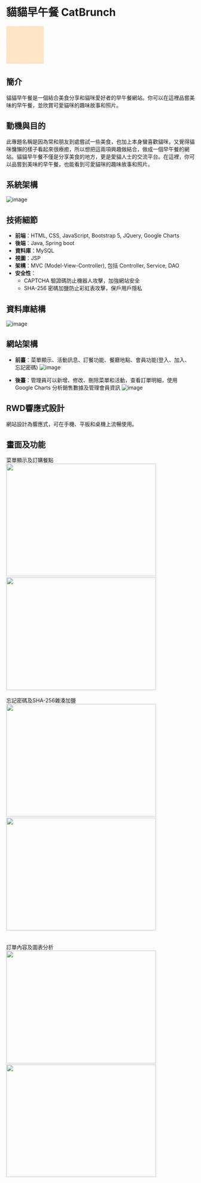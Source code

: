 # 貓貓早午餐 CatBrunch
<img src="https://raw.githubusercontent.com/Ryanfood/Catbrunch/master/src/main/resources/static/img/Logo/Logo.gif" alt="CatBrunch Logo" width="100" height="100">

## 簡介
貓貓早午餐是一個結合美食分享和貓咪愛好者的早午餐網站。你可以在這裡品嘗美味的早午餐，並欣賞可愛貓咪的趣味故事和照片。

## 動機與目的
此專題名稱是因為常和朋友到處嘗試一些美食，也加上本身蠻喜歡貓咪，又覺得貓咪慵懶的樣子看起來很療癒，所以想把這兩項興趣做結合，做成一個早午餐的網站。貓貓早午餐不僅是分享美食的地方，更是愛貓人士的交流平台。在這裡，你可以品嘗到美味的早午餐，也能看到可愛貓咪的趣味故事和照片。

## 系統架構
![image](https://github.com/Ryanfood/Catbrunch/assets/163374121/61cc06e9-0f49-4fa3-844f-9a174d42b2f1)

## 技術細節
- **前端**：HTML, CSS, JavaScript, Bootstrap 5, JQuery, Google Charts
- **後端**：Java, Spring boot
- **資料庫**：MySQL
- **視圖**：JSP
- **架構**：MVC (Model-View-Controller), 包括 Controller, Service, DAO
- **安全性**：
  - CAPTCHA 驗證碼防止機器人攻擊，加強網站安全
  - SHA-256 密碼加鹽防止彩虹表攻擊，保戶用戶隱私

## 資料庫結構
![image](https://github.com/Ryanfood/Catbrunch/assets/163374121/1ddcbb28-0907-4a64-9082-fac226b1637a)


## 網站架構
- **前臺**：菜單顯示、活動訊息、訂餐功能、餐廳地點、會員功能(登入、加入、忘記密碼)
![image](https://github.com/Ryanfood/Catbrunch/assets/163374121/03bba25d-b1ea-427f-b54f-06b7bd84b5cd)

- **後臺**：管理員可以新增、修改、刪除菜單和活動，查看訂單明細，使用 Google Charts 分析銷售數據及管理會員資訊
![image](https://github.com/Ryanfood/Catbrunch/assets/163374121/9595049b-b48a-4960-b476-8be39b469004)


## RWD響應式設計
網站設計為響應式，可在手機、平板和桌機上流暢使用。

## 畫面及功能
菜單顯示及訂購餐點<br>
<img src="https://github.com/Ryanfood/Catbrunch/assets/163374121/56e48825-6577-4100-9717-154281dc0e6a" width="400" height="300">
<img src="https://github.com/Ryanfood/Catbrunch/assets/163374121/e089d2ed-e9c8-4022-85a8-43391856febf" width="400" height="300">
<br>

忘記密碼及SHA-256雜湊加鹽<br>
<img src="https://github.com/Ryanfood/Catbrunch/assets/163374121/66eaa281-f3df-4202-843f-a1310b854ecb" width="400" height="300">
<img src="https://github.com/Ryanfood/Catbrunch/assets/163374121/ea5b1982-3a94-4d06-bb07-719956f5ffe6" width="400" height="300">

<br>
訂單內容及圖表分析<br>
<img src="https://github.com/Ryanfood/Catbrunch/assets/163374121/f9af80b0-2b55-4ab6-b442-f5db513423a3" width="400" height="300">
<img src="https://github.com/Ryanfood/Catbrunch/assets/163374121/320160a7-0189-4397-9b43-9b03c8536337" width="400" height="300">
<br>










